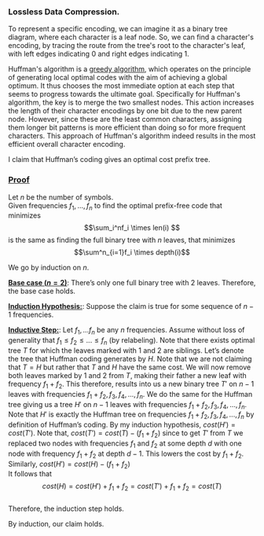 ### Lossless Data Compression.
To represent a specific encoding, we can imagine it as a binary tree diagram, where each character is a leaf node. So, we can find a character's encoding, by tracing the route from the tree's root to the character's leaf, with left edges indicating $0$ and right edges indicating $1$.

Huffman's algorithm is a [greedy algorithm](https://en.wikipedia.org/wiki/Greedy_algorithm), which operates on the principle of generating local optimal codes with the aim of achieving a global optimum. It thus chooses the most immediate option at each step that seems to progress towards the ultimate goal. Specifically for Huffman's algorithm, the key is to merge the two smallest nodes. This action increases the length of their character encodings by one bit due to the new parent node. However, since these are the least common characters, assigning them longer bit patterns is more efficient than doing so for more frequent characters. This approach of Huffman's algorithm indeed results in the most efficient overall character encoding.

I claim that Huffman’s coding gives an optimal cost prefix tree.

### <ins>Proof</ins>
Let $n$ be the number of symbols. <br>
Given frequencies $f_1,...,f_n$ to find the optimal prefix-free code that minimizes $$\sum_i^nf_i \times len(i) $$ is the same as finding the full binary tree with $n$ leaves, that minimizes $$\sum^n_{i=1}f_i \times depth(i)$$

We go by induction on $n$.

<b><ins>Base case ($`n = 2`$)</b></ins>: There’s only one full binary tree with $2$ leaves. Therefore, the base case holds.
<br>

<b><ins>Induction Hypothesis:</b></ins>: Suppose the claim is true for some sequence of $n−1$ frequencies.

 <b><ins>Inductive Step:</b></ins>: Let $f_1,...f_n$ be any $n$ frequencies. Assume
without loss of generality that $f_1 \leq f_2 \leq ... \leq f_n$ (by relabeling). Note that there exists
optimal tree $T$ for which the leaves marked with $1$ and $2$ are siblings. Let’s denote the tree
that Huffman coding generates by $H$. Note that we are not claiming that $T = H$ but rather that $T$ and $H$ have the same cost. We will now remove both leaves marked by $1$ and $2$ from $T$, making their father a new leaf with frequency $f_1+f_2$. This therefore, results into us a new binary tree $T'$ on $n−1$ leaves with frequencies $f_1 + f_2, f_3, f_4, ..., f_n$. We do the same for the Huffman tree giving us a tree $H'$ on $n − 1$ leaves with frequencies $f_1 + f_2, f_3, f_4,... , f_n$. Note that $H'$ is exactly the Huffman tree on frequencies $f_1 + f_2, f_3, f_4, ... , f_n$ by definition of Huffman’s coding. By my induction
hypothesis, $cost(H') = cost(T')$. Note that, $cost(T'
) = cost(T) − (f_1 + f_2)$ since to get $T'$ from $T$ we replaced two nodes with frequencies $f_1$ and $f_2$ at some depth $d$ with one node with frequency $f_1 + f_2$ at depth $d − 1$. This lowers the cost by $f_1 + f_2$. Similarly,
$cost(H') = cost(H) − (f_1 + f_2)$ <br>
It follows that
$$cost(H) = cost(H') + f_1 + f_2 = cost(T') + f_1 + f_2 = cost(T)$$
<br>Therefore, the induction step holds.

By induction, our claim holds.
